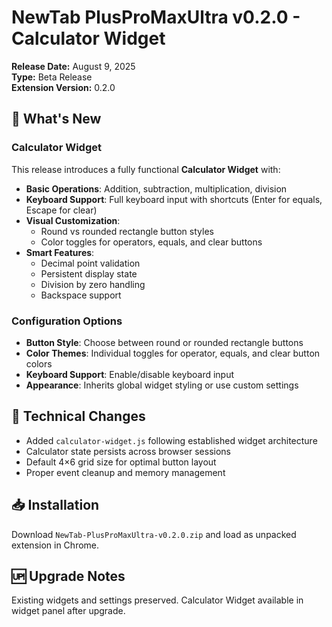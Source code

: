 # NewTab PlusProMaxUltra v0.2.0 - Calculator Widget

**Release Date:** August 9, 2025  
**Type:** Beta Release  
**Extension Version:** 0.2.0

## 🧮 What's New

### Calculator Widget
This release introduces a fully functional **Calculator Widget** with:

- **Basic Operations**: Addition, subtraction, multiplication, division
- **Keyboard Support**: Full keyboard input with shortcuts (Enter for equals, Escape for clear)
- **Visual Customization**: 
  - Round vs rounded rectangle button styles
  - Color toggles for operators, equals, and clear buttons
- **Smart Features**: 
  - Decimal point validation
  - Persistent display state
  - Division by zero handling
  - Backspace support

### Configuration Options
- **Button Style**: Choose between round or rounded rectangle buttons
- **Color Themes**: Individual toggles for operator, equals, and clear button colors
- **Keyboard Support**: Enable/disable keyboard input
- **Appearance**: Inherits global widget styling or use custom settings

## 🔧 Technical Changes
- Added `calculator-widget.js` following established widget architecture
- Calculator state persists across browser sessions
- Default 4×6 grid size for optimal button layout
- Proper event cleanup and memory management

## 📥 Installation
Download `NewTab-PlusProMaxUltra-v0.2.0.zip` and load as unpacked extension in Chrome.

## 🆙 Upgrade Notes
Existing widgets and settings preserved. Calculator Widget available in widget panel after upgrade.
